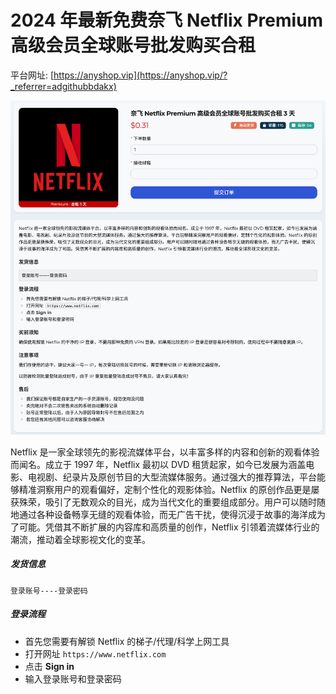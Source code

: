 # 2024 年最新免费奈飞 Netflix Premium 高级会员全球账号批发购买合租

平台网址: [https://anyshop.vip](https://anyshop.vip/?_referrer=adgithubbdakx)

![anyshop-netflix](anyshop-netflix.png)

Netflix 是一家全球领先的影视流媒体平台，以丰富多样的内容和创新的观看体验而闻名。成立于 1997 年，Netflix 最初以 DVD 租赁起家，如今已发展为涵盖电影、电视剧、纪录片及原创节目的大型流媒体服务。通过强大的推荐算法，平台能够精准洞察用户的观看偏好，定制个性化的观影体验。Netflix 的原创作品更是屡获殊荣，吸引了无数观众的目光，成为当代文化的重要组成部分。用户可以随时随地通过各种设备畅享无缝的观看体验，而无广告干扰，使得沉浸于故事的海洋成为了可能。凭借其不断扩展的内容库和高质量的创作，Netflix 引领着流媒体行业的潮流，推动着全球影视文化的变革。

##### 发货信息

```
登录账号----登录密码
```

##### 登录流程

- 首先您需要有解锁 Netflix 的梯子/代理/科学上网工具
- 打开网址 `https://www.netflix.com`
- 点击 **Sign in**
- 输入登录账号和登录密码
